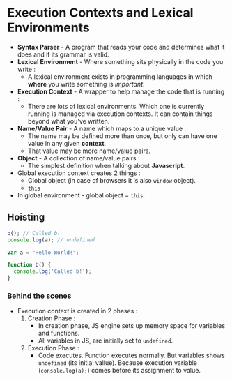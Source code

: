 # Execution Contexts and Lexical Environments

* **Syntax Parser** - A program that reads your code and determines what it does and if its grammar is valid.
* **Lexical Environment** - Where something sits physically in the code you write :
  * A lexical environment exists in programming languages in which **where** you write something is _important_.
* **Execution Context** - A wrapper to help manage the code that is running :
  * There are lots of lexical environments. Which one is currently running is managed via execution contexts. It can contain things beyond what you've written.
* **Name/Value Pair** - A name which maps to a unique value :
  * The name may be defined more than once, but only can have one value in any given **context**.
  * That value may be more name/value pairs.
* **Object** - A collection of name/value pairs :
  * The simplest definition when talking about **Javascript**.
* Global execution context creates 2 things :
  * Global object (in case of browsers it is also `window` object).
  * `this`
* In global environment - global object = `this`.

## Hoisting

```javascript
b(); // Called b!
console.log(a); // undefined

var a = "Hello World!";

function b() {
  console.log('Called b!');
}
```

### Behind the scenes

* Execution context is created in 2 phases :
  1. Creation Phase :
      * In creation  phase, JS engine sets up memory space for variables and functions.
      * All variables in JS, are initially set to `undefined`.
  2. Execution Phase :
      * Code executes. Function executes normally. But variables shows `undefined` (its initial vallue). Because execution variable (`console.log(a);`) comes before its assignment to value.